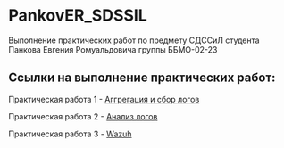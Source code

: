 # PankovER_SDSSIL
Выполнение практических работ по предмету СДССиЛ студента Панкова Евгения Ромуальдовича группы ББМО-02-23

## Ссылки на выполнение практических работ:
Практическая работа 1 - [Аггрегация и сбор логов](https://github.com/Evgesha8286/PankovER_SDSSiL/tree/299cb9babe4177833371c2dc5e0601379117c07d/PR1)

Практическая работа 2 - [Анализ логов](https://github.com/Evgesha8286/PankovER_SDSSiL/tree/fb7cbfc1706260ee645914444a35921dc9000d0b/PR2)

Практическая работа 3 - [Wazuh]()
